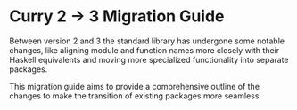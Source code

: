 # Curry 2 -> 3 Migration Guide

Between version 2 and 3 the standard library has undergone some notable changes, like aligning module and function names more closely with their Haskell equivalents and moving more specialized functionality into separate packages.

This migration guide aims to provide a comprehensive outline of the changes to make the transition of existing packages more seamless.
